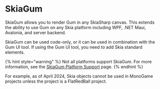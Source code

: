 # SkiaGum

SkiaGum allows you to render Gum in any SkiaSharp canvas. This extends the ability to use Gum on any Skia platform including WPF, .NET Maui, Avalonia, and server backend.&#x20;

SkiaGum can be used code-only, or it can be used in combination with the Gum UI tool. If using the Gum UI tool, you need to add Skia standard elements.

{% hint style="warning" %}
Not all platforms support SkiaGum. For more information, see the [SkiaGum Platform Support](skiagum-platform-support.md) page.
{% endhint %}

For example, as of April 2024, Skia objects cannot be used in MonoGame projects unless the project is a FlatRedBall project.
